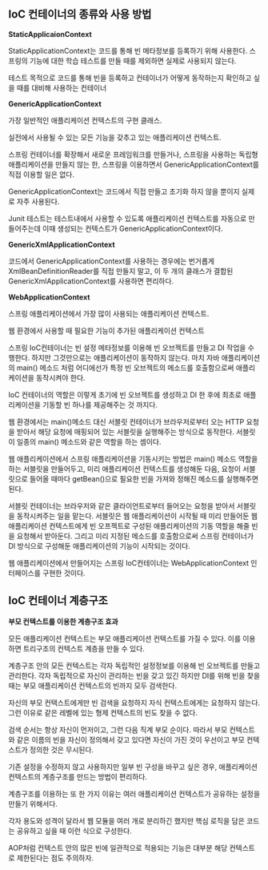 ## IoC 컨테이너의 종류와 사용 방법

**StaticApplicaionContext**

StaticApplicationContext는 코드를 통해 빈 메타정보를 등록하기 위해 사용한다. 스프링의 기능에 대한 학습 테스트를 만들 때를 제외하면 실제로 사용되지 않는다.

테스트 목적으로 코드를 통해 빈을 등록하고 컨테이너가 어떻게 동작하는지 확인하고 싶을 때를 대비해 사용하는 컨테이너

**GenericApplicationContext**

가장 일반적인 애플리케이션 컨텍스트의 구현 클래스. 

실전에서 사용될 수 있는 모든 기능을 갖추고 있는 애플리케이션 컨텍스트.

스프링 컨테이너를  확장해서 새로운 프레임워크를 만들거나, 스프링을 사용하는 독립형 애플리케이션을 만들지 않는 한, 스프링을 이용하면서 GenericApplicationContext를 직접 이용할 일은 없다.

GenericApplicationContext는 코드에서 직접 만들고 초기화 하지 않을 뿐이지 실제로 자주 사용된다. 

Junit 테스트는 테스트내에서 사용할 수 있도록 애플리케이션 컨텍스트를 자동으로 만들어주는데 이때 생성되는 컨텍스트가 GenericApplicationContext이다.

**GenericXmlApplicationContext**

코드에서 GenericApplicationContext를 사용하는 경우에는 번거롭게 XmlBeanDefinitionReader를 직접 만들지 말고, 이 두 개의 클래스가 결합된 GenericXmlApplicationContext를 사용하면 편리하다.

**WebApplicationContext**

스프링 애플리케이션에서 가장 많이 사용되는 애플리케이션 컨텍스트.

웹 환경에서 사용할 때 필요한 기능이 추가된 애플리케이션 컨텍스트

스프링 IoC컨테이너는 빈 설정 메타정보를 이용해 빈 오브젝트를 만들고 DI 작업을 수행한다. 하지만 그것만으로는 애플리케이션이 동작하지 않는다. 마치 자바 애플리케이션의 main() 메소드 처럼 어디에선가 특정 빈 오브젝트의 메소드를 호출함으로써 애플리케이션을 동작시켜야 한다.

IoC 컨테이너의 역할은 이렇게 초기에 빈 오브젝트를 생성하고 DI 한 후에 최초로 애플리케이션을 기동할 빈 하나를 제공해주는 것 까지다.

웹 환경에서는 main()메소드 대신 서블릿 컨테이너가 브라우저로부터 오는 HTTP 요청을 받아서 해당 요청에 매핑되어 있는 서블릿을 실행해주는 방식으로 동작한다. 서블릿이 일종의 main() 메소드와 같은 역할을 하는 셈이다.

웹 애플리케이션에서 스프링 애플리케이션을 기동시키는 방법은 main() 메소드 역할을 하는 서블릿을 만들어두고, 미리 애플리케이션 컨텍스트를 생성해둔 다음, 요청이 서블릿으로 들어올 때마다 getBean()으로 필요한 빈을 가져와 정해진 메소드를 실행해주면 된다.

서블릿 컨테이너는 브라우저와 같은 클라이언트로부터 들어오는 요청을 받아서 서블릿을 동작시켜주는 일을 맡는다. 서블릿은 웹 애플리케이션이 시작될 때 미리 만들어둔 웹 애플리케이션 컨텍스트에게 빈 오프젝트로 구성된 애플리케이션의 기동 역할을 해줄 빈을 요청해서 받아둔다. 그리고 미리 지정된 메소드를 호출함으로써 스프링 컨테이너가 DI 방식으로 구성해둔 애플리케이션의 기능이 시작되는 것이다.

웹 애플리케이션에서 만들어지는 스프링 IoC컨테이너는 WebApplicationContext 인터페이스를 구현한 것이다.

## IoC 컨테이너 계층구조

**부모 컨텍스트를 이용한 계층구조 효과**

모든 애플리케이션 컨텍스트는 부모 애플리케이션 컨텍스트를 가질 수 있다. 이를 이용하면 트리구조의 컨텍스트 계층을 만들 수 있다.

계층구조 안의 모든 컨텍스트는 각자 독립적인 설정정보를 이용해 빈 오브젝트를 만들고 관리한다. 각자 독립적으로 자신이 관리하는 빈을 갖고 있긴 하지만 DI를 위해 빈을 찾을때는 부모 애플리케이션 컨텍스트의 빈까지 모두 검색한다.

자신의 부모 컨택스트에게만 빈 검색을 요청하지 자식 컨텍스트에게는 요청하지 않는다. 그런 이유로 같은 레벨에 있는 형제 컨텍스트의 빈도 찾을 수 없다.

검색 순서는 항상 자신이 먼저이고, 그런 다음 직계 부모 순이다. 따라서 부모 컨텍스트와 같은 이름의 빈을 자신이 정의해서 갖고 있다면 자신이 가진 것이 우선이고 부모 컨텍스트가 정의한 것은 무시된다.

기존 설정을 수정하지 않고 사용하지만 일부 빈 구성을 바꾸고 싶은 경우, 애플리케이션 컨텍스트의 계층구조를 만드는 방법이 편리하다.

계층구조를 이용하는 또 한 가지 이유는 여러 애플리케이션 컨텍스트가 공유하는 설정을 만들기 위해서다.

각자 용도와 성격이 달라서 웹 모듈을 여러 개로 분리하긴 했지만 핵심 로직을 담은 코드는 공유하고 싶을 때 이런 식으로 구성한다.

AOP처럼 컨텍스트 안의 많은 빈에 일관적으로 적용되는 기능은 대부분 해당 컨텍스트로 제한된다는 점도 주의하자.
